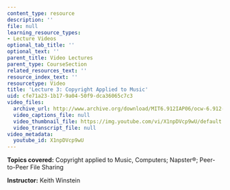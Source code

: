 ```yaml
---
content_type: resource
description: ''
file: null
learning_resource_types:
- Lecture Videos
optional_tab_title: ''
optional_text: ''
parent_title: Video Lectures
parent_type: CourseSection
related_resources_text: ''
resource_index_text: ''
resourcetype: Video
title: 'Lecture 3: Copyright Applied to Music'
uid: cfe71a23-1b17-9a04-50f9-dca36065c7c3
video_files:
  archive_url: http://www.archive.org/download/MIT6.912IAP06/ocw-6.912-26jan2006-220k.mp4
  video_captions_file: null
  video_thumbnail_file: https://img.youtube.com/vi/X1npDVcp9wU/default.jpg
  video_transcript_file: null
video_metadata:
  youtube_id: X1npDVcp9wU
---
```


**Topics covered:** Copyright applied to Music, Computers; Napster®; Peer-to-Peer File Sharing

**Instructor:** Keith Winstein